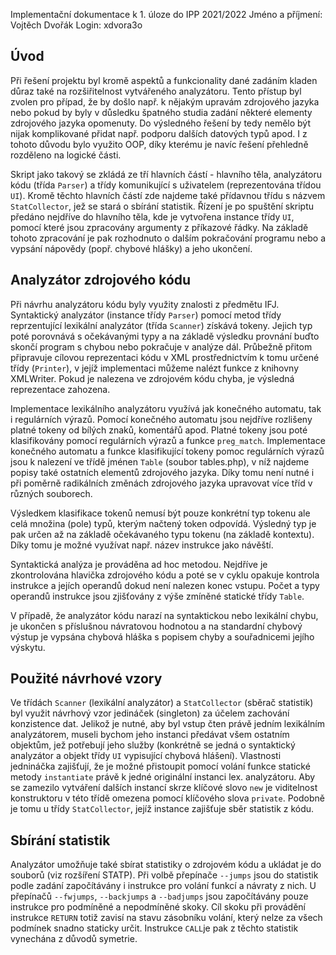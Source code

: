 Implementační dokumentace k 1. úloze do IPP 2021/2022
Jméno a příjmení: Vojtěch Dvořák
Login: xdvora3o

## Úvod
Při řešení projektu byl kromě aspektů a funkcionality dané zadáním kladen důraz také na rozšiřitelnost vytvářeného analyzátoru. Tento přístup byl zvolen pro případ, že by došlo např. k nějakým upravám zdrojového jazyka nebo pokud by byly v důsledku špatného studia zadání některé elementy zdrojového jazyka opomenuty. Do výsledného řešení by tedy nemělo být nijak komplikované přidat např. podporu dalších datových typů apod. I z tohoto důvodu bylo využito OOP, díky kterému je navíc řešení přehledně rozděleno na logické části.

Skript jako takový se zkládá ze tří hlavních částí - hlavního těla, analyzátoru kódu (třída `Parser`) a třídy komunikující s uživatelem (reprezentována třídou `UI`). Kromě těchto hlavních částí zde najdeme také přídavnou třídu s názvem `StatCollector`, jež se stará o sbírání statistik. Řízení je po spuštění skriptu předáno nejdříve do hlavního těla, kde je vytvořena instance třídy `UI`, pomocí které jsou zpracovány argumenty z příkazové řádky. Na základě tohoto zpracování je pak rozhodnuto o dalším pokračování programu nebo a vypsání nápovědy (popř. chybové hlášky) a jeho ukončení.

## Analyzátor zdrojového kódu
Při návrhu analyzátoru kódu byly využity znalosti z předmětu IFJ. Syntaktický analyzátor (instance třídy `Parser`) pomocí metod třídy reprzentující lexikální analyzátor (třída `Scanner`) získává tokeny. Jejich typ poté porovnává s očekávanými typy a na základě výsledku provnání buďto skončí program s chybou nebo pokračuje v analýze dál. Průbežně přitom připravuje cílovou reprezentaci kódu v XML prostřednictvím k tomu určené třídy (`Printer`), v jejíž implementaci můžeme nalézt funkce z knihovny XMLWriter. Pokud je nalezena ve zdrojovém kódu chyba, je výsledná reprezentace zahozena.

Implementace lexikálního analyzátoru využívá jak konečného automatu, tak i regulárních výrazů. Pomocí konečného automatu jsou nejdříve rozlišeny platné tokeny od bílých znaků, komentářů apod. Platné tokeny jsou poté klasifikovány pomocí regulárních výrazů a funkce `preg_match`. Implementace konečného automatu a funkce klasifikující tokeny pomoc regulárních výrazů jsou k nalezení ve třídě jménen `Table` (soubor tables.php), v níž najdeme popisy také ostatních elementů zdrojového jazyka. Díky tomu není nutné i při poměrně radikálních změnách zdrojového jazyka upravovat více tříd v různých souborech.

Výsledkem klasifikace tokenů nemusí být pouze konkrétní typ tokenu ale celá množina (pole) typů, kterým načtený token odpovídá. Výsledný typ je pak určen až na základě očekávaného typu tokenu (na základě kontextu). Díky tomu je možné využívat např. název instrukce jako návěští.

Syntaktická analýza je prováděna ad hoc metodou. Nejdříve je zkontrolována hlavička zdrojového kódu a poté se v cyklu opakuje kontrola instrukce a jejích operandů dokud není nalezen konec vstupu. Počet a typy operandů instrukce jsou zjišťovány z výše zmíněné statické třídy `Table`.

V případě, že analyzátor kódu narazí na syntaktickou nebo lexikální chybu, je ukončen s příslušnou návratovou hodnotou a na standardní chybový výstup je vypsána chybová hláška s popisem chyby a souřadnicemi jejího výskytu.

## Použité návrhové vzory
Ve třídách `Scanner` (lexikální analyzátor) a `StatCollector` (sběrač statistik) byl využit návrhový vzor jedináček (singleton) za účelem zachování konzistence dat. Jelikož je nutné, aby byl vstup čten právě jedním lexikálním analyzátorem, museli bychom jeho instanci předávat všem ostatním objektům, jež potřebují jeho služby (konkrétně se jedná o syntaktický analyzátor a objekt třídy `UI` vypisující chybová hlášení). Vlastnosti jednináčka zajišťují, že je možné přistoupit pomocí volání funkce statické metody `instantiate` právě k jedné originální instanci lex. analyzátoru. Aby se zamezilo vytváření dalších instancí skrze klíčové slovo `new` je viditelnost konstruktoru v této třídě omezena pomocí klíčového slova `private`. Podobně je tomu u třídy `StatCollector`, jejíž instance zajišťuje sběr statistik z kódu.

## Sbírání statistik
Analyzátor umožňuje také sbírat statistiky o zdrojovém kódu a ukládat je do souborů (viz rozšíření STATP). Při volbě přepínače `--jumps` jsou do statistik podle zadání započítávány i instrukce pro volání funkcí a návraty z nich. U přepínačů `--fwjumps`, `--backjumps` a `--badjumps` jsou započítávány pouze instrukce pro podmíněné a nepodmíněné skoky. Cíl skoku při provádění instrukce `RETURN` totiž zavisí na stavu zásobníku volání, který nelze za všech podmínek snadno staticky určit. Instrukce `CALL`je pak z těchto statistik vynechána z důvodů symetrie.